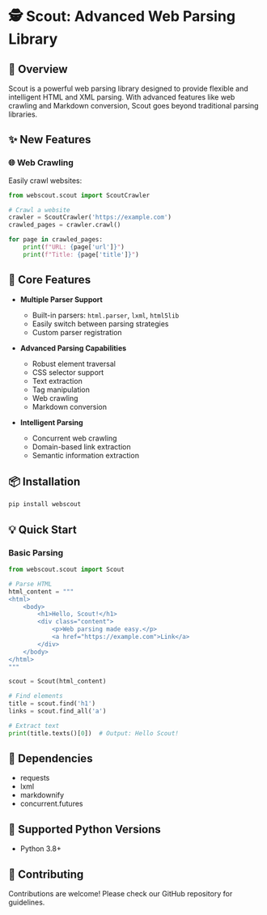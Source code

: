 # 🕵️ Scout: Advanced Web Parsing Library

## 🌟 Overview

Scout is a powerful web parsing library designed to provide flexible and intelligent HTML and XML parsing. With advanced features like web crawling and Markdown conversion, Scout goes beyond traditional parsing libraries.

## ✨ New Features

### 🌐 Web Crawling
Easily crawl websites:

```python
from webscout.scout import ScoutCrawler

# Crawl a website
crawler = ScoutCrawler('https://example.com')
crawled_pages = crawler.crawl()

for page in crawled_pages:
    print(f"URL: {page['url']}")
    print(f"Title: {page['title']}")

```


## 🚀 Core Features

- **Multiple Parser Support**
  - Built-in parsers: `html.parser`, `lxml`, `html5lib`
  - Easily switch between parsing strategies
  - Custom parser registration

- **Advanced Parsing Capabilities**
  - Robust element traversal
  - CSS selector support
  - Text extraction
  - Tag manipulation
  - Web crawling
  - Markdown conversion

- **Intelligent Parsing**
  - Concurrent web crawling
  - Domain-based link extraction
  - Semantic information extraction

## 📦 Installation

```bash
pip install webscout
```

## 💡 Quick Start

### Basic Parsing

```python
from webscout.scout import Scout

# Parse HTML
html_content = """
<html>
    <body>
        <h1>Hello, Scout!</h1>
        <div class="content">
            <p>Web parsing made easy.</p>
            <a href="https://example.com">Link</a>
        </div>
    </body>
</html>
"""

scout = Scout(html_content)

# Find elements
title = scout.find('h1')
links = scout.find_all('a')

# Extract text
print(title.texts()[0])  # Output: Hello Scout!

```

## 🔧 Dependencies

- requests
- lxml
- markdownify
- concurrent.futures

## 🌈 Supported Python Versions

- Python 3.8+

## 🤝 Contributing

Contributions are welcome! Please check our GitHub repository for guidelines.
